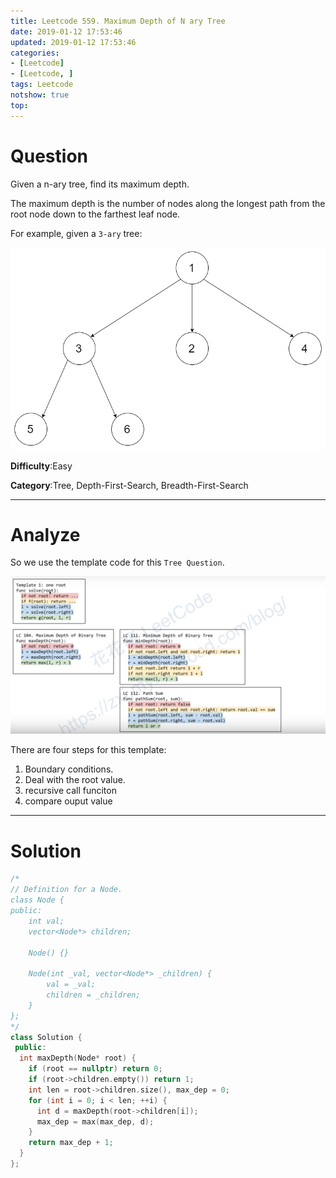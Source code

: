 ```yaml
---
title: Leetcode 559. Maximum Depth of N ary Tree
date: 2019-01-12 17:53:46
updated: 2019-01-12 17:53:46
categories: 
- [Leetcode]
- [Leetcode, ]
tags: Leetcode
notshow: true
top:
---
```


# Question

Given a n-ary tree, find its maximum depth.

The maximum depth is the number of nodes along the longest path from the root node down to the farthest leaf node.

For example, given a  `3-ary`  tree:

![](/images/in-post/2019-01-12-Leetcode-559-Maximum-Depth-of-N-ary-Tree/2019-01-12-17-54-38.png)

**Difficulty**:Easy

**Category**:Tree, Depth-First-Search, Breadth-First-Search

<!-- more -->

------------

# Analyze

So we use the template code for this `Tree Question`.

![](/images/in-post/2019-01-12-Leetcode-Tree-Summary/2019-01-12-15-13-28.png)

There are four steps for this template:
1. Boundary conditions.
2. Deal with the root value.
3. recursive call funciton
4. compare ouput value

------------

# Solution

```cpp
/*
// Definition for a Node.
class Node {
public:
    int val;
    vector<Node*> children;

    Node() {}

    Node(int _val, vector<Node*> _children) {
        val = _val;
        children = _children;
    }
};
*/
class Solution {
 public:
  int maxDepth(Node* root) {
    if (root == nullptr) return 0;
    if (root->children.empty()) return 1;
    int len = root->children.size(), max_dep = 0;
    for (int i = 0; i < len; ++i) {
      int d = maxDepth(root->children[i]);
      max_dep = max(max_dep, d);
    }
    return max_dep + 1;
  }
};
```



